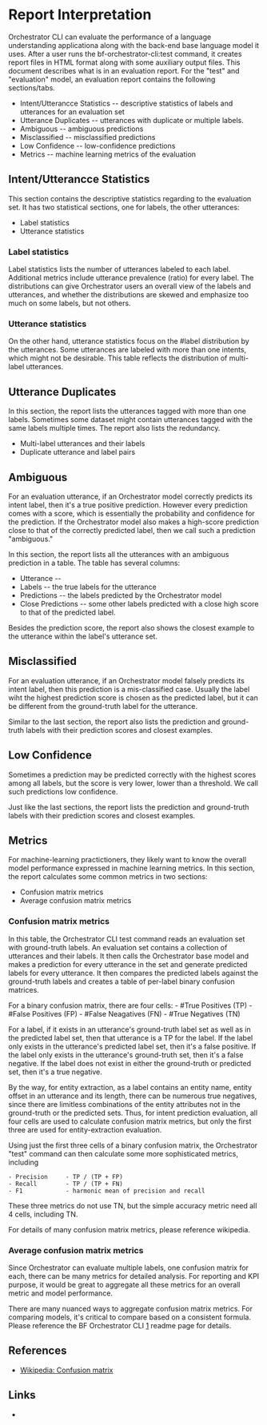 # Report Interpretation

Orchestrator CLI can evaluate the performance of a language understanding applicationa
along with the back-end base language model it uses.
After a user runs the bf-orchestrator-cli:test command, it creates report files in HTML format
along with some auxiliary output files.
This document describes what is in an evaluation report.
For the "test" and "evaluation" model, an evaluation report contains the following sections/tabs.

- Intent/Utterancce Statistics  -- descriptive statistics of labels and utterances for an evaluation set
- Utterance Duplicates          -- utterances with duplicate or multiple labels.
- Ambiguous                     -- ambiguous predictions
- Misclassified                 -- misclassified predictions
- Low Confidence                -- low-confidence predictions
- Metrics                       -- machine learning metrics of the evaluation

## Intent/Utterancce Statistics

This section contains the descriptive statistics regarding to the evaluation set.
It has two statistical sections, one for labels, the other utterances:

- Label statistics
- Utterance statistics

### Label statistics

Label statistics lists the number of utterances labeled to each label.
Additional metrics include utterance prevalence (ratio) for every label.
The distributions can give Orchestrator users an overall view of the labels and utterances,
and whether the distributions are skewed and emphasize too much on some labels, but not others.

### Utterance statistics

On the other hand, utterance statistics focus on the #label distribution by the utterances.
Some utterances are labeled with more than one intents, which might not be desirable.
This table reflects the distribution of multi-label utterances.

## Utterance Duplicates

In this section, the report lists the utterances tagged with more than one labels.
Sometimes some dataset might contain utterances tagged with the same labels multiple times.
The report also lists the redundancy.

- Multi-label utterances and their labels
- Duplicate utterance and label pairs

## Ambiguous

For an evaluation utterance, if an Orchestrator model correctly predicts its intent label, then it's
a true positive prediction. However every prediction comes with a score, which is
essentially the probability and confidence for the prediction.
If the Orchestrator model also makes a high-score prediction close to that of the correctly predicted
label, then we call such a prediction "ambiguous."

In this section, the report lists all the utterances with an ambiguous prediction in a table.
The table has several columns:

- Utterance         --
- Labels            -- the true labels for the utterance
- Predictions       -- the labels predicted by the Orchestrator model
- Close Predictions -- some other labels predicted with a close high score to that of the predicted label. 

Besides the prediction score, the report also shows the closest example to the utterance
within the label's utterance set.

## Misclassified

For an evaluation utterance, if an Orchestrator model falsely predicts its intent label, then
this prediction is a mis-classified case.
Usually the label wiht the highest prediction score is chosen as the predicted label, but
it can be different from the ground-truth label for the utterance.

Similar to the last section, the report also lists the prediction and ground-truth labels with
their prediction scores and closest examples.

## Low Confidence

Sometimes a prediction may be predicted correctly with the highest scores among all labels, but
the score is very lower, lower than a threshold. We call such predictions low confidence.

Just like the last sections, the report lists the prediction and ground-truth labels with
their prediction scores and closest examples.

## Metrics

For machine-learning practictioners, they likely want to know the overall model performance
expressed in machine learning metrics. In this section, the report calculates
some common metrics in two sections:

- Confusion matrix metrics
- Average confusion matrix metrics

### Confusion matrix metrics

In this table, the Orchestrator CLI test command reads an evaluation set with ground-truth labels.
An evaluation set contains a collection of utterances and their labels.
It then calls the Orchestrator base model and makes a prediction for every utterance in the set
and generate predicted labels for every utterance.
It then compares the predicted labels against the ground-truth labels and creates a table of per-label
binary confusion matrices.

For a binary confusion matrix, there are four cells:
    - #True Positives (TP)
    - #False Positives (FP)
    - #False Neagatives (FN)
    - #True Negatives (TN)

For a label, if it exists in an utterance's ground-truth label set as well as in the predicted label set,
then that utterance is a TP for the label.
If the label only exists in the utterance's predicted label set, then it's a false positive.
If the label only exists in the utterance's ground-truth set, then it's a false negative.
If the label does not exist in either the ground-truth or predicted set, then it's a true negative.

By the way, for entity extraction, as a label contains an entity name, entity offset in an utterance and its length,
there can be numerous true negatives, since there are limitless combinations of the entity attributes
not in the ground-truth or the predicted sets.
Thus, for intent prediction evaluation, all four cells are used to calculate confusion matrix metrics,
but only the first three are used for entity-extraction evaluation.

Using just the first three cells of a binary confusion matrix,
the Orchestrator "test" command can then calculate some
more sophisticated metrics, including

    - Precision     - TP / (TP + FP)
    - Recall        - TP / (TP + FN)
    - F1            - harmonic mean of precision and recall

These three metrics do not use TN, but the simple accuracy metric need all 4 cells, including TN.

For details of many confusion matrix metrics, please reference wikipedia.

### Average confusion matrix metrics

Since Orchestrator can evaluate multiple labels, one confusion matrix for each, there can be many
metrics for detailed analysis. For reporting and KPI purpose, it would be great to aggregate all
these metrics for an overall metric and model performance.

There are many nuanced ways to aggregate confusion matrix metrics. For comparing models, it's critical
to compare based on a consistent formula. Please reference the BF Orchestrator CLI [1] readme page for details.

## References

- [Wikipedia: Confusion matrix](https://en.wikipedia.org/wiki/Confusion_matrix)

## Links

- [1]:https://aka.ms/bforchestratorcli	"BF Orchestrator CLI"
